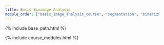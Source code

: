 ```yaml
---
title: Basic Bioimage Analysis
module_order: ["basic_image_analysis_course", "segmentation", "binarization", "auto_threshold", "connected_components", "measure_shapes", "workflow_segment_2d_nuclei_measure_shape", "measure_intensities", "filter_neighbourhood", "filter_statistical", "local_background_correction", "filter_convolution",  "filter_morphological" ]
---
```


{% include base_path.html %}

{% include course_modules.html %}
